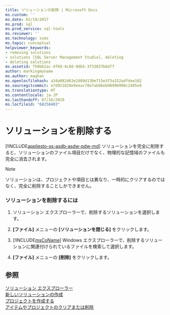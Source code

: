 ```yaml
---
title: ソリューションの削除 | Microsoft Docs
ms.custom: ''
ms.date: 01/19/2017
ms.prod: sql
ms.prod_service: sql-tools
ms.reviewer: ''
ms.technology: ssms
ms.topic: conceptual
helpviewer_keywords:
- removing solutions
- solutions [SQL Server Management Studio], deleting
- deleting solutions
ms.assetid: 750bb2ac-4f69-4c8d-9db5-3f33837b6dff
author: markingmyname
ms.author: maghan
ms.openlocfilehash: a34a082d63e2d89d130e715e3f3a152adfdee102
ms.sourcegitcommit: e7d921828e9eeac78e7ab96eb90996990c2405e9
ms.translationtype: HT
ms.contentlocale: ja-JP
ms.lasthandoff: 07/16/2019
ms.locfileid: "68258403"
---
```

# <a name="delete-a-solution"></a>ソリューションを削除する
[!INCLUDE[appliesto-ss-asdb-asdw-pdw-md](../../includes/appliesto-ss-asdb-asdw-pdw-md.md)]
ソリューションを完全に削除すると、ソリューションのファイル項目だけでなく、物理的な記憶域のファイルも完全に消去されます。  
  
> [!NOTE]  
> ソリューションは、プロジェクトや項目とは異なり、一時的にクリアするのではなく、完全に削除することしかできません。  
  
### <a name="to-delete-a-solution"></a>ソリューションを削除するには  
  
1.  ソリューション エクスプローラーで、削除するソリューションを選択します。  
  
2.  **[ファイル]** メニューの **[ソリューションを閉じる]** をクリックします。  
  
3.  [!INCLUDE[msCoName](../../includes/msconame_md.md)] Windows エクスプローラーで、削除するソリューションに関連付けられているファイルを検索して選択します。  
  
4.  **[ファイル]** メニューの **[削除]** をクリックします。  
  
## <a name="see-also"></a>参照  
[ソリューション エクスプローラー](../../ssms/solution/solution-explorer.md)  
[新しいソリューションの作成](../../ssms/solution/create-a-new-solution.md)  
[プロジェクトを作成する](../../ssms/solution/create-a-project.md)  
[アイテムやプロジェクトのクリアまたは削除](../../ssms/solution/remove-or-delete-an-item-or-project.md)  
  
